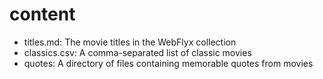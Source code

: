 # content
- titles.md: The movie titles in the WebFlyx collection
- classics.csv: A comma-separated list of classic movies
- quotes: A directory of files containing memorable quotes from movies
